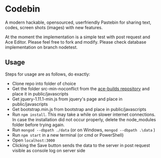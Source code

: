 Codebin
=======

A modern hackable, opensourced, userfriendly Pastebin for sharing text, codes, screen shots (images) with new features.

At the moment the implementation is a simple test with post request and Ace Editor. Please feel free to fork and modify.
Please check database implementation on branch nodetest.

Usage
-----

Steps for usage are as follows, do exactly:

- Clone repo into folder of choice
- Get the folder src-min-noconflict from the [ace-builds repository](https://github.com/ajaxorg/ace-builds/) and place it in public/javascripts
- Get jquery-1.11.1-min.js from jquery's page and place in public/javascripts
- Get bootstrap.min.js from bootstrap and place in public/javascripts
- Run `npm install`. This may take a while on slower internet connections. In case the installation did not occur properly, delete the node_modules folder before trying again.
- Run `mongod --dbpath ./data` (or on Windows, `mongod --dbpath .\data` )
- Run `npm start` in a new terminal (or cmd or PowerShell)
- Open `localhost:3000`
- Clicking the Save button sends the data to the server in post request visible as console log on server side